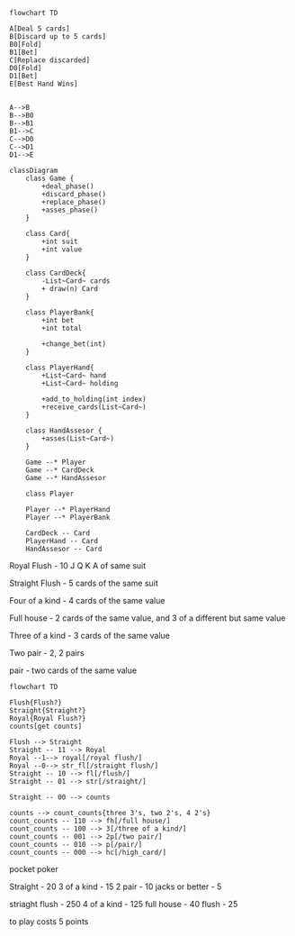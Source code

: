 ```mermaid
flowchart TD

A[Deal 5 cards]
B[Discard up to 5 cards]
B0[Fold]
B1[Bet]
C[Replace discarded]
D0[Fold]
D1[Bet]
E[Best Hand Wins]


A-->B
B-->B0
B-->B1
B1-->C
C-->D0
C-->D1
D1-->E

```

```mermaid
classDiagram
    class Game {
        +deal_phase()
        +discard_phase()
        +replace_phase()
        +asses_phase()
    }

    class Card{
        +int suit
        +int value        
    }

    class CardDeck{
        -List~Card~ cards
        + draw(n) Card
    }

    class PlayerBank{
        +int bet
        +int total

        +change_bet(int)
    }

    class PlayerHand{
        +List~Card~ hand
        +List~Card~ holding

        +add_to_holding(int index)
        +receive_cards(List~Card~)
    }

    class HandAssesor {
        +asses(List~Card~)
    }

    Game --* Player
    Game --* CardDeck
    Game --* HandAssesor

    class Player

    Player --* PlayerHand
    Player --* PlayerBank

    CardDeck -- Card
    PlayerHand -- Card
    HandAssesor -- Card
```

Royal Flush - 10 J Q K A of same suit

Straight Flush - 5 cards of the same suit

Four of a kind - 4 cards of the same value

Full house - 2 cards of the same value, and 3 of a different but same value

Three of a kind - 3 cards of the same value

Two pair - 2, 2 pairs

pair - two cards of the same value

```mermaid
flowchart TD

Flush{Flush?}
Straight{Straight?}
Royal{Royal Flush?}
counts[get counts]

Flush --> Straight
Straight -- 11 --> Royal
Royal --1--> royal[/royal flush/]
Royal --0--> str_fl[/straight flush/]
Straight -- 10 --> fl[/flush/]
Straight -- 01 --> str[/straight/]

Straight -- 00 --> counts

counts --> count_counts{three 3's, two 2's, 4 2's}
count_counts -- 110 --> fh[/full house/]
count_counts -- 100 --> 3[/three of a kind/]
count_counts -- 001 --> 2p[/two pair/]
count_counts -- 010 --> p[/pair/]
count_counts -- 000 --> hc[/high_card/]

```
pocket poker

Straight - 20
3 of a kind - 15
2 pair - 10
jacks or better - 5

striaght flush - 250
4 of a kind - 125
full house - 40
flush - 25

to play costs 5 points